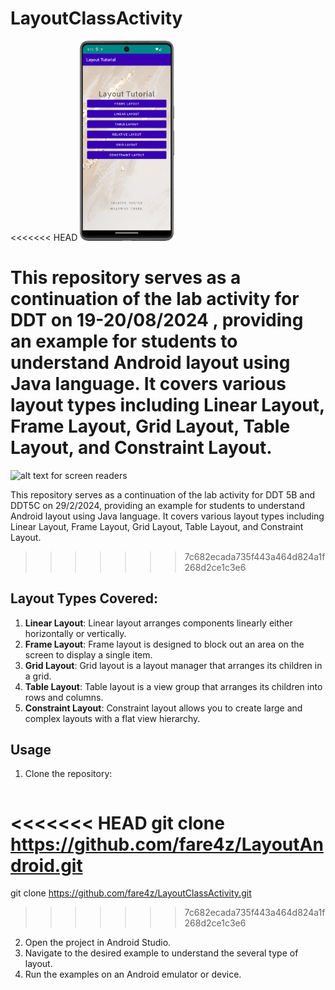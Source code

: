 # LayoutClassActivity


<<<<<<< HEAD
<img src="Screenshot_20240819_141306.png" alt="alt text for screen readers" title="Apps Interface" style="width:30%;">


This repository serves as a continuation of the lab activity for DDT on 19-20/08/2024 , providing an example for students to understand Android layout using Java language. It covers various layout types including Linear Layout, Frame Layout, Grid Layout, Table Layout, and Constraint Layout.
=======
<img src="Screenshot_20240229_210001.png" alt="alt text for screen readers" title="Apps Interface" style="width:30%;">


This repository serves as a continuation of the lab activity for DDT 5B and DDT5C on 29/2/2024, providing an example for students to understand Android layout using Java language. It covers various layout types including Linear Layout, Frame Layout, Grid Layout, Table Layout, and Constraint Layout.
>>>>>>> 7c682ecada735f443a464d824a1f268d2ce1c3e6

## Layout Types Covered:

1. **Linear Layout**: Linear layout arranges components linearly either horizontally or vertically.
2. **Frame Layout**: Frame layout is designed to block out an area on the screen to display a single item.
3. **Grid Layout**: Grid layout is a layout manager that arranges its children in a grid.
4. **Table Layout**: Table layout is a view group that arranges its children into rows and columns.
5. **Constraint Layout**: Constraint layout allows you to create large and complex layouts with a flat view hierarchy.

## Usage

1. Clone the repository:
   ```bash
<<<<<<< HEAD
   git clone https://github.com/fare4z/LayoutAndroid.git
=======
   git clone https://github.com/fare4z/LayoutClassActivity.git
>>>>>>> 7c682ecada735f443a464d824a1f268d2ce1c3e6
2. Open the project in Android Studio.
3. Navigate to the desired example to understand the several type of layout.
4. Run the examples on an Android emulator or device.

